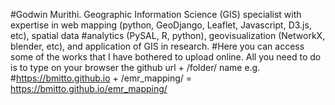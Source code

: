 #Godwin Murithi. Geographic Information Science (GIS) specialist with expertise in web mapping (python, GeoDjango, Leaflet, Javascript, D3.js, etc), spatial data #analytics (PySAL, R, python), geovisualization (NetworkX, blender, etc), and application of GIS in research.
#Here you can access some of the works that I have bothered to upload online. All you need to do is to type on your browser the github url + /folder/ name e.g. #https://bmitto.github.io + /emr_mapping/ = https://bmitto.github.io/emr_mapping/

